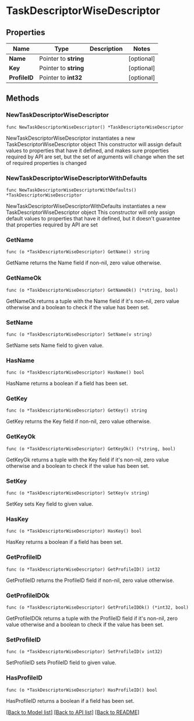 # TaskDescriptorWiseDescriptor

## Properties

Name | Type | Description | Notes
------------ | ------------- | ------------- | -------------
**Name** | Pointer to **string** |  | [optional] 
**Key** | Pointer to **string** |  | [optional] 
**ProfileID** | Pointer to **int32** |  | [optional] 

## Methods

### NewTaskDescriptorWiseDescriptor

`func NewTaskDescriptorWiseDescriptor() *TaskDescriptorWiseDescriptor`

NewTaskDescriptorWiseDescriptor instantiates a new TaskDescriptorWiseDescriptor object
This constructor will assign default values to properties that have it defined,
and makes sure properties required by API are set, but the set of arguments
will change when the set of required properties is changed

### NewTaskDescriptorWiseDescriptorWithDefaults

`func NewTaskDescriptorWiseDescriptorWithDefaults() *TaskDescriptorWiseDescriptor`

NewTaskDescriptorWiseDescriptorWithDefaults instantiates a new TaskDescriptorWiseDescriptor object
This constructor will only assign default values to properties that have it defined,
but it doesn't guarantee that properties required by API are set

### GetName

`func (o *TaskDescriptorWiseDescriptor) GetName() string`

GetName returns the Name field if non-nil, zero value otherwise.

### GetNameOk

`func (o *TaskDescriptorWiseDescriptor) GetNameOk() (*string, bool)`

GetNameOk returns a tuple with the Name field if it's non-nil, zero value otherwise
and a boolean to check if the value has been set.

### SetName

`func (o *TaskDescriptorWiseDescriptor) SetName(v string)`

SetName sets Name field to given value.

### HasName

`func (o *TaskDescriptorWiseDescriptor) HasName() bool`

HasName returns a boolean if a field has been set.

### GetKey

`func (o *TaskDescriptorWiseDescriptor) GetKey() string`

GetKey returns the Key field if non-nil, zero value otherwise.

### GetKeyOk

`func (o *TaskDescriptorWiseDescriptor) GetKeyOk() (*string, bool)`

GetKeyOk returns a tuple with the Key field if it's non-nil, zero value otherwise
and a boolean to check if the value has been set.

### SetKey

`func (o *TaskDescriptorWiseDescriptor) SetKey(v string)`

SetKey sets Key field to given value.

### HasKey

`func (o *TaskDescriptorWiseDescriptor) HasKey() bool`

HasKey returns a boolean if a field has been set.

### GetProfileID

`func (o *TaskDescriptorWiseDescriptor) GetProfileID() int32`

GetProfileID returns the ProfileID field if non-nil, zero value otherwise.

### GetProfileIDOk

`func (o *TaskDescriptorWiseDescriptor) GetProfileIDOk() (*int32, bool)`

GetProfileIDOk returns a tuple with the ProfileID field if it's non-nil, zero value otherwise
and a boolean to check if the value has been set.

### SetProfileID

`func (o *TaskDescriptorWiseDescriptor) SetProfileID(v int32)`

SetProfileID sets ProfileID field to given value.

### HasProfileID

`func (o *TaskDescriptorWiseDescriptor) HasProfileID() bool`

HasProfileID returns a boolean if a field has been set.


[[Back to Model list]](../README.md#documentation-for-models) [[Back to API list]](../README.md#documentation-for-api-endpoints) [[Back to README]](../README.md)


